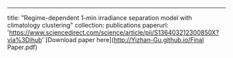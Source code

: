 ---
title: "Regime-dependent 1-min irradiance separation model with climatology clustering"
collection: publications
paperurl: 'https://www.sciencedirect.com/science/article/pii/S136403212300850X?via%3Dihub'
[Download paper here](http://Yizhan-Gu.github.io/Final Paper.pdf)
